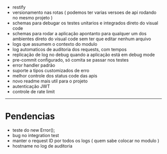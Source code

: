 <!-- node cacheia os requires http://justjs.com/posts/singletons-in-node-js-modules-cannot-be-trusted-or-why-you-can-t-just-do-var-foo-require-baz-init -->

- restify
- versionamento nas rotas ( podemos ter varias versoes de api rodando no mesmo projeto )
- schemas para debugar os testes unitarios e integrados direto do visual code
- schemas para rodar a aplicação apontanto para qualquer um dos ambientes direto do visual code sem ter que editar nenhum arquivo
- logs que assumem o contexto do modulo
- log automaticos de auditoria dos requests, com tempos
- replicação de log no debug quando a aplicação está em debug mode
- pre-commit configurado, só comita se passar nos testes
- error handler padrão
- suporte a tipos customizados de erro
- melhor controle dos status code das apis 
- novo readme mais util para o projeto
- autenticação JWT
- controle de rate limit

---

# Pendencias

- teste do new Error();
- bug no integration test
- manter o request ID por todos os logs ( quem sabe colocar no modulo )
- hostname no log de auditoria

